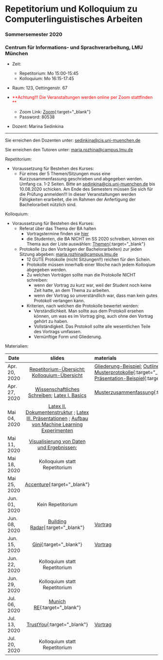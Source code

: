 # Repetitorium und Kolloquium zu Computerlinguistisches Arbeiten
### Sommersemester 2020
### Centrum für Informations- und Sprachverarbeitung, LMU München

 - Zeit: 
   - Repetitorium: Mo 15:00-15:45 
   - Kolloquium: Mo 16:15-17:45
 - Raum: 123, Oettingenstr. 67
 
 - <span style="color:red">**Achtung!!! Die Veranstaltungen werden online per Zoom stattfinden **</span>

     - Zoom Link: [Zoom](https://lmu-munich.zoom.us/j/92962046410?pwd=emduVXl2NWY1dXFUa1VPVGtmdDE3QT09){:target="_blank"} 
     - Password: 80538
 - Dozent: Marina Sedinkina


- - -

Sie erreichen den Dozenten unter: sedinkina@cis.uni-muenchen.de

Sie erreichen den Tutoren unter: maria.rozhina@campus.lmu.de

Repetitorium:
- Voraussetzung für Bestehen des Kurses: 
  - Für eines der 5 Themen/Sitzungen muss eine Kurzzusammenfassung geschrieben und abgegeben werden. Umfang ca. 1-2 Seiten. Bitte an sedinkina@cis.uni-muenchen.de bis 10.08.2020 schicken. Am Ende des Semesters müssen Sie sich für die Prüfung anmelden!!! In dieser Veranstaltungen werden Fähigkeiten erarbeitet, die im Rahmen der Anfertigung der Bachelorarbeit nützlich sind.

Kolloquium:



- Voraussetzung für Bestehen des Kurses:
  - Referat über das Thema der BA halten
    - Vortragstermine finden sie [hier](BA.md)
    - die Studenten, die BA NICHT im SS 2020 schreiben, können ein Thema aus der Liste auswählen: [Themen](Vortragsthemen_Bachelorkolloquium.txt){:target="_blank"} 
  - Protokolle (zu den Vorträgen der Bachelorarbeiten) zur jeden Sitzung abgeben: maria.rozhina@campus.lmu.de
    - 12 GUTE Protokolle (nicht Sitzungen!!) reichen für den Schein.
    - Protokolle müssen innerhalb einer Woche nach jedem Kolloqium abgegeben werden.
    - Zu welchen Vorträgen sollte man die Protokolle NICHT schreiben:
      - wenn der Vortrag zu kurz war, weil der Student noch keine Zeit hatte, an dem Thema zu arbeiten.
      - wenn der Vortrag so unverständlich war, dass man kein gutes Protokoll verlangen kann. 
    - Kriterien, nach welchen die Protokolle bewertet werden:
      - Verständlichkeit. Man sollte aus dem Protokoll ersehen können, um was es im Vortrag ging, auch ohne den Vortrag gehört zu haben.
      - Vollständigkeit. Das Protokoll sollte alle wesentlichen Teile des Vortrags umfassen.
      - Vernünftige Form und Gliederung.



Materialien:

| Date | slides | materials |
|-----------------------------|:--------------------------------:|:-------------------------------------------------------------------|
| Apr. 20, 2020 | [Repetitorium-Übersicht](Repetitorium_der_Computerlinguistik.pdf); [Kolloquium-Übersicht](Kolloquium_der_Computerlinguistik.pdf) | [Gliederung-Beispiel](Gliederung_Beispiel.pdf); [Outline-Beispiel](Outline.pdf); [Musterprotokolle](Muster-neu.zip){:target="_blank"}; [Präsentation-Beispiel](Word_Embeddings_for_Sentiment_Analysis.pdf){:target="_blank"}   |
| Apr. 27, 2020 | [Wissenschaftliches Schreiben](scientific_writing.pdf);  [Latex I. Basics](slides_latex1.pdf)  | [Musterzusammenfassung](Wissenschaftliches_Arbeiten_Muster.pdf){:target="_blank"}|
| Mai 04, 2020 | [Latex II. Dokumentenstruktur](slides_latex2.pdf) ; [Latex III. Präsentationen](slides_latex3.pdf)   ; [Aufbau von Machine Learning Experimenten](slides_ML.pdf)  | |
| Mai 11, 2020 | [Visualisierung von Daten und Ergebnissen](visualization_slides.pdf); | |
| Mai 18, 2020 | Kolloquium statt Repetitorium| |
| Mai 25, 2020|  [Accenture](https://www.accenture.com/de-de/services/applied-intelligence-index){:target="_blank"} | |
| Jun. 01, 2020 | Kein Repetitorium | |
| Jun. 08, 2020 | [Building Radar](https://buildingradar.com/de/){:target="_blank"} |[Vortrag](Building_Radar_LMU_Presentation.pdf)|
| Jun. 15, 2020 | [Gini](https://gini.net/de/){:target="_blank"} | [Vortrag](Gini_2020.pdf) |
| Jun. 22, 2020 | Kolloquium statt Repetitorium| |
| Jun. 29, 2020 | Kolloquium statt Repetitorium| |
| Jul. 06, 2020 | [Munich RE](https://www.munichre.com/de.html){:target="_blank"}  | |
| Jul. 13, 2020 | [TrustYou](https://www.trustyou.com/de/){:target="_blank"} | [Vortrag](cis_at_trustyou_july_2020.pdf) |
| Jul. 20, 2020 | Kolloquium statt Repetitorium | |
